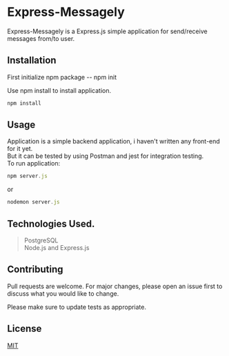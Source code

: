 # Express-Messagely

Express-Messagely is a Express.js simple application for send/receive messages from/to user.

## Installation

First initialize npm package -- npm init

Use npm install to install application.

```bash
npm install
```

## Usage

Application is a simple backend application, i haven't written any front-end for it yet.  
But it can be tested by using Postman and jest for integration testing.  
To run application:
```js
npm server.js
```
or
```js
nodemon server.js
```

## Technologies Used. 

> PostgreSQL  
> Node.js and Express.js
> 


## Contributing
Pull requests are welcome. For major changes, please open an issue first to discuss what you would like to change.

Please make sure to update tests as appropriate.

## License
[MIT](https://choosealicense.com/licenses/mit/)
